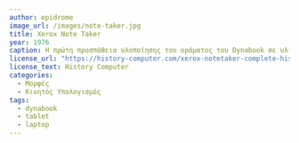 ```yaml
---
author: epidrome
image_url: /images/note-taker.jpg
title: Xerox Note Taker 
year: 1976
caption: Η πρώτη προσπάθεια υλοποίησης του οράματος του Dynabook σε υλικό φορητού μεγέθους πήρε την μορφή του Note Taker, ο οποίος είχε το μέγεθος μεγάλης βαλίτσας με το πληκτρολόγιο να κλειδώνει πάνω στην κεντρική μονάδα, ώστε να μπορεί να μεταφερθεί. Αν και αυτή η υλοποίηση δεν βγήκε στην παραγωγή, η σχεδίαση του επηρέασε την σχεδίαση των Osborne, Compaq που ακολούθησαν μερικά χρόνια αργότερα. 
license_url: "https://history-computer.com/xerox-notetaker-complete-history-of-the-xerox-notetaker-computer/" 
license_text: History Computer 
categories:
  - Μορφές
  - Κινητός Υπολογισμός
tags:
  - dynabook
  - tablet
  - laptop
---
```


